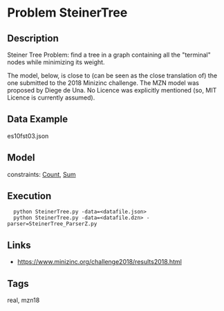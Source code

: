 # Problem SteinerTree
## Description
Steiner Tree Problem: find a tree in a graph containing all the "terminal" nodes while minimizing its weight.

The model, below, is close to (can be seen as the close translation of) the one submitted to the 2018 Minizinc challenge.
The MZN model was proposed by Diege de Una.
No Licence was explicitly mentioned (so, MIT Licence is currently assumed).

## Data Example
  es10fst03.json

## Model
  constraints: [Count](http://pycsp.org/documentation/constraints/Count), [Sum](http://pycsp.org/documentation/constraints/Sum)

## Execution
```
  python SteinerTree.py -data=<datafile.json>
  python SteinerTree.py -data=<datafile.dzn> -parser=SteinerTree_ParserZ.py
```

## Links
  - https://www.minizinc.org/challenge2018/results2018.html

## Tags
  real, mzn18
